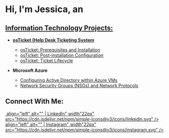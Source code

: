 <h1>Hi, I'm Jessica, an <a href="https://linkedin.com/in/name"IT Professional</a></h1>

<h2>Information Technology Projects:</h2>

-  <b>osTicket (Help Desk Ticketing System</b>
    -  [osTicket: Prerequisites and Installation](https://github.com/j3ssrnold/osticket-prereqs)
    -  [osTicket: Post-installation Configuration](https://github.com/j3ssrnold/post-install-config)
    -  [osTicket: Ticket Lifecycle](https://github.com/j3ssrnold/ticket-lifecycle)

-  <b>Microsoft Azure</b>
    -  [Configuring Active Directory within Azure VMs](https://github.com/j3ssrnold/configure-ad)
    -  [Network Security Groups  (NSGs)  and Network Protocols](https://github.com/j3ssrnold/azure-network-protocols)

<h2>Connect With Me:</h2>

[<img> align="left" alt="" &vert; LinkedIn" width"22px" src="https://cdn.jsdelivr.net/npm/simple-icons@v3/icons/linkedin.svg" />][linkedin]
[<img> align="left" alt="" &vert; Instagram" width"22px" src="https://cdn.jsdelivr.net/npm/simple-icons@v3/icons/instagram.svg" />][instagram]

[linkedIn]: https://linkedin.com/in/
[instagram]: https://www.instagram.com/
